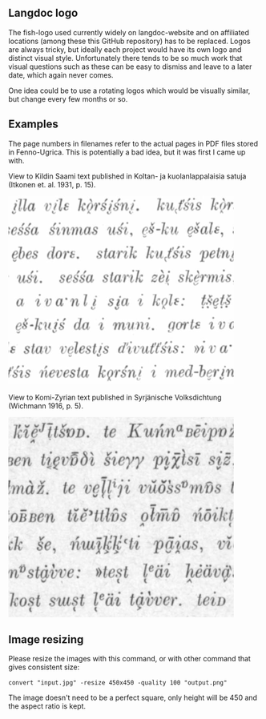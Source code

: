## Langdoc logo

The fish-logo used currently widely on langdoc-website and on affiliated locations (among these this GitHub repository) has to be replaced. Logos are always tricky, but ideally each project would have its own logo and distinct visual style. Unfortunately there tends to be so much work that visual questions such as these can be easy to dismiss and leave to a later date, which again never comes.

One idea could be to use a rotating logos which would be visually similar, but change every few months or so.

## Examples

The page numbers in filenames refer to the actual pages in PDF files stored in Fenno-Ugrica. This is potentially a bad idea, but it was first I came up with.

View to Kildin Saami text published in Koltan- ja kuolanlappalaisia satuja (Itkonen et. al. 1931, p. 15).

![SUST_60-15.png](SUST_60-15-450px.png)

View to Komi-Zyrian text published in Syrjänische Volksdichtung (Wichmann 1916, p. 5).

![SUST_38-16.png](SUST_38-16-450px.png)

## Image resizing

Please resize the images with this command, or with other command that gives consistent size:

    convert "input.jpg" -resize 450x450 -quality 100 "output.png"

The image doesn't need to be a perfect square, only height will be 450 and the aspect ratio is kept.